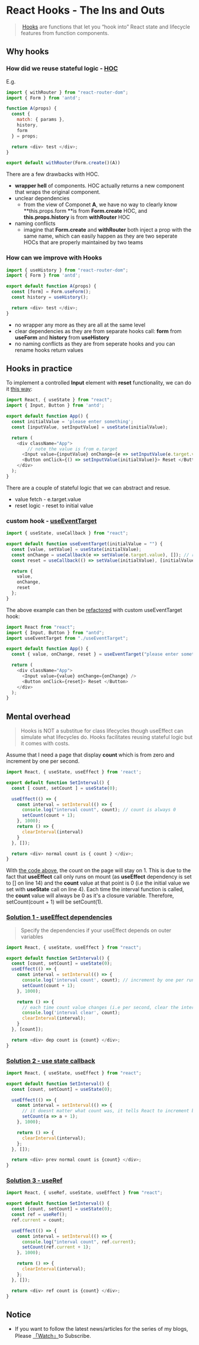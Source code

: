 # React Hooks - The Ins and Outs

> [Hooks](https://reactjs.org/docs/hooks-intro.html) are functions that let you “hook into” React state and lifecycle features from function components.

## Why hooks

### How did we reuse stateful logic - [HOC](https://reactjs.org/docs/higher-order-components.html)

E.g.

```javascript
import { withRouter } from "react-router-dom";
import { Form } from 'antd';

function A(props) {
  const {
    match: { params },
    history,
    form
  } = props;

  return <div> test </div>;
}

export default withRouter(Form.create()(A))
```

There are a few drawbacks with HOC.

- **wrapper hell** of components. HOC actually returns a new component that wraps the original component.
- unclear dependencies
  - from the view of Componet **A**, we have no way to clearly know **this.props.form **is from **Form.create** HOC, and **this.props.history** is from **withRouter** HOC
- naming conflicts
  - imagine that **Form.create** and **withRouter** both inject a prop with the same name, which can easily happen as they are two seperate HOCs that are properly maintained by two teams

### How can we improve with Hooks

```javascript
import { useHistory } from "react-router-dom";
import { Form } from 'antd';

export default function A(props) {
  const [form] = Form.useForm();
  const history = useHistory();

  return <div> test </div>;
}
```

- no wrapper any more as they are all at the same level
- clear dependencies as they are from separate hooks call: **form** from **useForm** and **history** from **useHistory**
- no naming conflicts as they are from seperate hooks and you can rename hooks return values

## Hooks in practice

To implement a controlled **Input** element with **reset** functionality, we can do it [this way](https://codesandbox.io/s/controlled-input-with-reset-2js6i?file=/src/App.js):

```javascript
import React, { useState } from "react";
import { Input, Button } from 'antd';

export default function App() {
  const initialValue = 'please enter something';
  const [inputValue, setInputValue] = useState(initialValue);

  return (
    <div className="App">
    	// note the value is from e.target
      <Input value={inputValue} onChange={e => setInputValue(e.target.value)}/>
      <Button onClick={() => setInputValue(initialValue)}> Reset </Button>
    </div>
  );
}
```

There are a couple of stateful logic that we can abstract and resue.

- value fetch -  e.target.value
- reset logic - reset to initial value

### custom hook - [useEventTarget](https://codesandbox.io/s/useeventtarget-z18i3?file=/src/useEventTarget.js)

```javascript
import { useState, useCallback } from "react";

export default function useEventTarget(initialValue = "") {
  const [value, setValue] = useState(initialValue);
  const onChange = useCallback(e => setValue(e.target.value), []); // reusable value fetch logic
  const reset = useCallback(() => setValue(initialValue), [initialValue]); // resuable reset logic

  return {
    value,
    onChange,
    reset
  };
}
```

The above example can then be [refactored](https://codesandbox.io/s/useeventtarget-z18i3?file=/src/App.js) with custom useEventTarget hook:

```javascript
import React from "react";
import { Input, Button } from "antd";
import useEventTarget from "./useEventTarget";

export default function App() {
  const { value, onChange, reset } = useEventTarget("please enter something");

  return (
    <div className="App">
      <Input value={value} onChange={onChange} />
      <Button onClick={reset}> Reset </Button>
    </div>
  );
}
```

## Mental overhead

> Hooks is NOT a substitue for class lifecycles though useEffect can simulate what lifecycles do. Hooks facilitates reusing stateful logic but it comes with costs.

Assume that I need a page that display **count** which is from zero and increment by one per second.

```javascript
import React, { useState, useEffect } from 'react';

export default function SetInterval() {
  const [ count, setCount ] = useState(0);

  useEffect(() => {
    const interval = setInterval(() => {
      console.log("interval count", count); // count is always 0
      setCount(count + 1);
    }, 1000);
    return () => {
      clearInterval(interval)
    }
  }, []);

  return <div> normal count is { count } </div>;
}
```

With [the code above](https://codesandbox.io/s/setinterval-wt720?file=/src/App.js), the count on the page will stay on 1.  This is due to the fact that **useEffect** call only runs on mount (as **useEffect** dependency is set to [] on line 14) and the **count** value at that point is 0 (i.e the initial value we set with **useState** call on line 4). Each time the interval function is called, the **count** value will always be 0 as it's a closure variable. Therefore, setCount(count + 1) will be setCount(1).

### [Solution 1 - useEffect dependencies](https://codesandbox.io/s/setinterval-with-dependency-36fb5?file=/src/App.js:0-355)

> Specify the dependencies if your useEffect depends on outer variables

```javascript
import React, { useState, useEffect } from "react";

export default function SetInterval() {
  const [count, setCount] = useState(0);
  useEffect(() => {
    const interval = setInterval(() => {
      console.log('interval count', count); // increment by one per run
      setCount(count + 1);
    }, 1000);

    return () => {
      // each time count value changes (i.e per second, clear the interval and init one with new count value
      console.log('interval clear', count); 
      clearInterval(interval);
    }
  }, [count]);

  return <div> dep count is {count} </div>;
}
```

### [Solution 2 - use state callback](https://codesandbox.io/s/setinterval-with-prev-vsi1y)

```javascript
import React, { useState, useEffect } from "react";

export default function SetInterval() {
  const [count, setCount] = useState(0);

  useEffect(() => {
    const interval = setInterval(() => {
      // it doesnt matter what count was, it tells React to increment by one with previous value
      setCount(a => a + 1);
    }, 1000);

    return () => {
      clearInterval(interval);
    };
  }, []);

  return <div> prev normal count is {count} </div>;
}
```

### [Solution 3 - useRef](https://codesandbox.io/s/setinterval-with-ref-qldj0?file=/src/App.js)

```javascript
import React, { useRef, useState, useEffect } from "react";

export default function SetInterval() {
  const [count, setCount] = useState(0);
  const ref = useRef();
  ref.current = count;

  useEffect(() => {
    const interval = setInterval(() => {
      console.log("interval count", ref.current);
      setCount(ref.current + 1);
    }, 1000);

    return () => {
      clearInterval(interval);
    };
  }, []);

  return <div> ref count is {count} </div>;
}
```

## Notice

* If you want to follow the latest news/articles for the series of my blogs, Please [「Watch」](https://github.com/n0ruSh/blogs/)to Subscribe.
